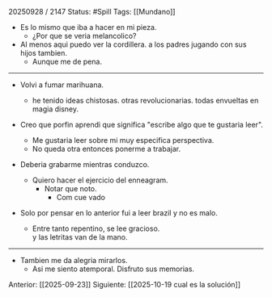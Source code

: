 20250928 / 2147
Status: #Spill
Tags: [[Mundano]]


- Es lo mismo que iba a hacer en mi pieza.
	- ¿Por que se veria melancolico?
- Al menos aqui puedo ver la cordillera. a los padres jugando con sus hijos tambien. 
	- Aunque me de pena.
----
- Volvi a fumar marihuana.
	- he tenido ideas chistosas. otras revolucionarias. todas envueltas en magia disney.

- Creo que porfin aprendi que significa "escribe algo que te gustaria leer". 
	- Me gustaria leer sobre mi muy especifica perspectiva. 
	- No queda otra entonces ponerme a trabajar. 

- Deberia grabarme mientras conduzco. 
	- Quiero hacer el ejercicio del enneagram. 
		- Notar que noto.
			- Com cue vado

- Solo por pensar en lo anterior fui a leer brazil y no es malo.
	- Entre tanto repentino, se lee gracioso.  
		y las letritas van de la mano. 

----------

- Tambien me da alegria mirarlos.
	- Asi me siento atemporal. Disfruto sus memorias.


Anterior: [[2025-09-23]] 
Siguiente: [[2025-10-19 cual es la solución]]


